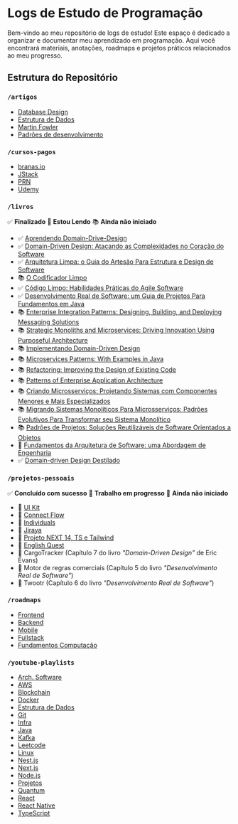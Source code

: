 # Logs de Estudo de Programação

Bem-vindo ao meu repositório de logs de estudo! Este espaço é dedicado a organizar e documentar meu aprendizado em programação. Aqui você encontrará materiais, anotações, roadmaps e projetos práticos relacionados ao meu progresso.

## Estrutura do Repositório

### `/artigos`

* [Database Design](https://github.com/GabrielBursi/studylog/blob/main/artigos/DATABASE-DESIGN.md)
* [Estrutura de Dados](https://github.com/GabrielBursi/studylog/blob/main/artigos/ESTRUTURA-DE-DADOS.md)
* [Martin Fowler](https://github.com/GabrielBursi/studylog/blob/main/artigos/MARTIN-FOWLER.md)
* [Padrões de desenvolvimento](https://github.com/GabrielBursi/studylog/blob/main/artigos/PADROES-DE-DESENVOLVIMENTO.md)

### `/cursos-pagos`

* [branas.io](https://github.com/GabrielBursi/studylog/blob/main/cursos-pagos/BRANAS-IO.md "branas.io log progress")
* [JStack](https://github.com/GabrielBursi/studylog/blob/main/cursos-pagos/JSTACK.md "JStack log progress")
* [PRN](https://github.com/GabrielBursi/studylog/blob/main/cursos-pagos/COFFSTACK.md "PRN log progress")
* [Udemy](https://github.com/GabrielBursi/studylog/blob/main/cursos-pagos/UDEMY.md "Udemy log progress")

### `/livros`

✅ **Finalizado**
📖 **Estou Lendo**
📚 **Ainda não iniciado**

* ✅ [Aprendendo Domain-Drive-Design](https://www.amazon.com.br/Aprenda-Domain-driven-Design-Arquitetura-Estratégia/dp/8550819611)
* ✅ [Domain-Driven Design: Atacando as Complexidades no Coração do Software](https://www.amazon.com.br/Domain-Driven-Design-Atacando-Complexidades-Software/dp/8550800651)
* ✅ [Arquitetura Limpa: o Guia do Artesão Para Estrutura e Design de Software](https://www.amazon.com.br/Arquitetura-Limpa-Artes%C3%A3o-Estrutura-Software/dp/8550804606)
* 📚 [O Codificador Limpo](https://www.amazon.com.br/Codificador-Limpo-Bob-Martin/dp/8576086476)
* ✅ [Código Limpo: Habilidades Práticas do Agile Software](https://www.amazon.com.br/C%C3%B3digo-limpo-Robert-C-Martin/dp/8576082675)
* ✅ [Desenvolvimento Real de Software: um Guia de Projetos Para Fundamentos em Java](https://www.amazon.com.br/Desenvolvimento-Real-Software-projetos-fundamentos/dp/6555202017)
* 📚 [Enterprise Integration Patterns: Designing, Building, and Deploying Messaging Solutions](https://www.amazon.com.br/Enterprise-Integration-Patterns-Designing-Deploying/dp/0321200683)
* 📚 [Strategic Monoliths and Microservices: Driving Innovation Using Purposeful Architecture](https://www.amazon.com.br/Strategic-Monoliths-Microservices-Innovation-Architecture/dp/0137355467)
* 📚 [Implementando Domain-Driven Design](https://www.amazon.com.br/Implementando-Domain-Driven-design-Vernon/dp/8576089521)
* 📚 [Microservices Patterns: With Examples in Java](https://www.amazon.com.br/Microservice-Patterns-examples-Chris-Richardson/dp/1617294543)
* 📚 [Refactoring: Improving the Design of Existing Code](https://www.amazon.com.br/Refactoring-Improving-Design-Existing-Code/dp/0134757599)
* 📚 [Patterns of Enterprise Application Architecture](https://www.amazon.com.br/Patterns-Enterprise-Application-Architecture-Martin/dp/0321127420)
* 📚 [Criando Microsserviços: Projetando Sistemas com Componentes Menores e Mais Especializados](https://www.amazon.com.br/Criando-Microsservi%C3%A7os-Projetando-Componentes-Especializados/dp/6586057884)
* 📚 [Migrando Sistemas Monolíticos Para Microsserviços: Padrões Evolutivos Para Transformar seu Sistema Monolítico](https://www.amazon.com.br/Migrando-Sistemas-Monol%C3%ADticos-Para-Microsservi%C3%A7os/dp/6586057043)
* 📚 [Padrões de Projetos: Soluções Reutilizáveis de Software Orientados a Objetos](https://www.amazon.com.br/Padr%C3%B5es-Projetos-Solu%C3%A7%C3%B5es-Reutiliz%C3%A1veis-Orientados/dp/8573076100)
* 📖 [Fundamentos da Arquitetura de Software: uma Abordagem de Engenharia](https://www.amazon.com.br/dp/8550819859)
* ✅ [Domain-driven Design Destilado](https://www.amazon.com.br/dp/8550821241)

### `/projetos-pessoais`

✅ **Concluído com sucesso**
👷 **Trabalho em progresso**
🚫 **Ainda não iniciado**

* 🚫 [UI Kit](https://github.com/GabrielBursi/studylog/blob/main/projetos-pessoais/UI-KIT.md)
* 🚫 [Connect Flow](https://github.com/GabrielBursi/studylog/blob/main/projetos-pessoais/CONNECT-FLOW.md)
* 🚫 [Individuals](https://github.com/GabrielBursi/studylog/blob/main/projetos-pessoais/INDIVIDUALS.md)
* 🚫 [Jiraya](https://github.com/GabrielBursi/studylog/blob/main/projetos-pessoais/JIRAYA.md)
* 🚫 [Projeto NEXT 14, TS e Tailwind](https://www.youtube.com/playlist?list=PL29TaWXah3iaKcSxmOa_e_bKCkS10Rsn-)
* 🚫 [English Quest](https://github.com/GabrielBursi/studylog/blob/main/projetos-pessoais/ENGLISH-QUEST.md)
* 🚫 CargoTracker (Capítulo 7 do livro *"Domain-Driven Design"* de Eric Evans)
* 🚫 Motor de regras comerciais (Capítulo 5 do livro *"Desenvolvimento Real de Software"*)
* 🚫 Twootr (Capítulo 6 do livro *"Desenvolvimento Real de Software"*)

### `/roadmaps`

* [Frontend](https://github.com/GabrielBursi/studylog/blob/main/roadmaps/FRONTEND.md "Frontend roadmap log progress")
* [Backend](https://github.com/GabrielBursi/studylog/blob/main/roadmaps/BACKEND.md "Backend roadmap log progress")
* [Mobile](https://github.com/GabrielBursi/studylog/blob/main/roadmaps/MOBILE.md "Mobile roadmap log progress")
* [Fullstack](https://github.com/GabrielBursi/studylog/blob/main/roadmaps/FULLSTACK.md "Fullstack roadmap log progress")
* [Fundamentos Computação](https://github.com/GabrielBursi/studylog/blob/main/roadmaps/FUNDAMENTOS.md "Computação roadmap log progress")

### `/youtube-playlists`

* [Arch. Software](https://github.com/GabrielBursi/studylog/blob/main/youtube-playlists/ARCH-SOFTWARE.md)
* [AWS](https://github.com/GabrielBursi/studylog/blob/main/youtube-playlists/AWS.md)
* [Blockchain](https://github.com/GabrielBursi/studylog/blob/main/youtube-playlists/BLOCKCHAIN.md)
* [Docker](https://github.com/GabrielBursi/studylog/blob/main/youtube-playlists/DOCKER.md)
* [Estrutura de Dados](https://github.com/GabrielBursi/studylog/blob/main/youtube-playlists/ESTRUTURA-DE-DADOS.md)
* [Git](https://github.com/GabrielBursi/studylog/blob/main/youtube-playlists/GIT.md)
* [Infra](https://github.com/GabrielBursi/studylog/blob/main/youtube-playlists/INFRA.md)
* [Java](https://github.com/GabrielBursi/studylog/blob/main/youtube-playlists/JAVA.md)
* [Kafka](https://github.com/GabrielBursi/studylog/blob/main/youtube-playlists/KAFKA.md)
* [Leetcode](https://github.com/GabrielBursi/studylog/blob/main/youtube-playlists/LEETCODE.md)
* [Linux](https://github.com/GabrielBursi/studylog/blob/main/youtube-playlists/LINUX.md)
* [Nest.js](https://github.com/GabrielBursi/studylog/blob/main/youtube-playlists/NESTJS.md)
* [Next.js](https://github.com/GabrielBursi/studylog/blob/main/youtube-playlists/NEXTJS.md)
* [Node.js](https://github.com/GabrielBursi/studylog/blob/main/youtube-playlists/NODEJS.md)
* [Projetos](https://github.com/GabrielBursi/studylog/blob/main/youtube-playlists/PROJETOS.md)
* [Quantum](https://github.com/GabrielBursi/studylog/blob/main/youtube-playlists/QUANTUM.md)
* [React](https://github.com/GabrielBursi/studylog/blob/main/youtube-playlists/REACT.md)
* [React Native](https://github.com/GabrielBursi/studylog/blob/main/youtube-playlists/REACTNATIVE.md)
* [TypeScript](https://github.com/GabrielBursi/studylog/blob/main/youtube-playlists/TYPESCRIPT.md)
